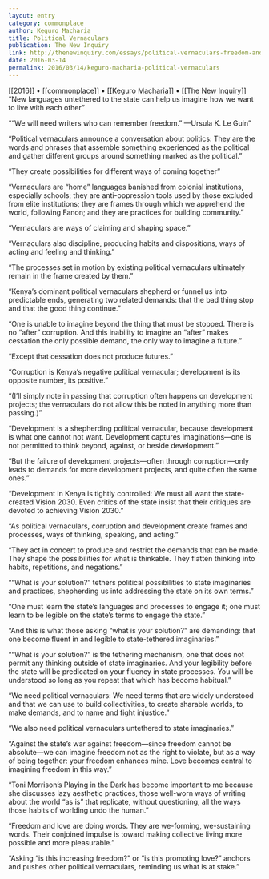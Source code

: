 ```yaml
---
layout: entry
category: commonplace
author: Keguro Macharia
title: Political Vernaculars
publication: The New Inquiry
link: http://thenewinquiry.com/essays/political-vernaculars-freedom-and-love/
date: 2016-03-14
permalink: 2016/03/14/keguro-macharia-political-vernaculars
---
```


[[2016]] • [[commonplace]] • [[Keguro Macharia]] • [[The New Inquiry]]
 
“New languages untethered to the state can help us imagine how we want to live with each other”

““We will need writers who can remember freedom.” —Ursula K. Le Guin”

“Political vernaculars announce a conversation about politics: They are the words and phrases that assemble something experienced as the political and gather different groups around something marked as the political.”

“They create possibilities for different ways of coming together”

“Vernaculars are “home” languages banished from colonial institutions, especially schools; they are anti-oppression tools used by those excluded from elite institutions; they are frames through which we apprehend the world, following Fanon; and they are ­practices for building community.”

“Vernaculars are ways of claiming and shaping space.”

“Vernaculars also discipline, producing habits and dispositions, ways of acting and feeling and thinking.”

“The processes set in motion by existing political vernaculars ultimately remain in the frame created by them.”

“Kenya’s dominant political vernaculars shepherd or funnel us into predictable ends, generating two related demands: that the bad thing stop and that the good thing continue.”

“One is unable to imagine beyond the thing that must be stopped. There is no “after” corruption. And this inability to imagine an “after” makes cessation the only possible demand, the only way to imagine a future.”

“Except that cessation does not produce futures.”

“Corruption is Kenya’s negative political vernacular; development is its opposite number, its positive.”

“(I’ll simply note in passing that corruption often happens on development projects; the vernaculars do not allow this be noted in anything more than passing.)”

“Development is a shepherding political vernacular, because development is what one cannot not want. Development captures ­imaginations—one is not permitted to think beyond, against, or beside development.”

“But the failure of development projects—often through corruption—only leads to demands for more development projects, and quite often the same ones.”

“Development in Kenya is tightly controlled: We must all want the state-created Vision 2030. Even critics of the state insist that their critiques are devoted to achieving Vision 2030.”

“As political vernaculars, corruption and development create frames and processes, ways of thinking, speaking, and acting.”

“They act in concert to produce and restrict the demands that can be made. They shape the possibilities for what is thinkable. They flatten thinking into habits, repetitions, and negations.”

““What is your solution?” tethers political possibilities to state imaginaries and practices, shepherding us into addressing the state on its own terms.”

“One must learn the state’s languages and processes to engage it; one must learn to be legible on the state’s terms to engage the state.”

“And this is what those asking “what is your solution?” are demanding: that one become fluent in and legible to state-tethered imaginaries.”

““What is your solution?” is the tethering mechanism, one that does not permit any thinking outside of state imaginaries. And your legibility before the state will be predicated on your fluency in state ­processes. You will be understood so long as you repeat that which has become habitual.”

“We need political vernaculars: We need terms that are widely understood and that we can use to build collectivities, to create sharable worlds, to make demands, and to name and fight injustice.”

“We also need political vernaculars untethered to state imaginaries.”

“Against the state’s war against freedom—since freedom cannot be absolute—we can imagine freedom not as the right to violate, but as a way of being together: your freedom enhances mine. Love becomes central to imagining freedom in this way.”

“Toni Morrison’s Playing in the Dark has become important to me because she discusses lazy aesthetic practices, those well-worn ways of writing about the world “as is” that replicate, without questioning, all the ways those habits of worlding undo the human.”

“Freedom and love are doing words. They are we-forming, we-sustaining words. Their conjoined impulse is toward making collective living more possible and more pleasurable.”

“Asking “is this increasing freedom?” or “is this promoting love?” anchors and pushes other political vernaculars, reminding us what is at stake.”
